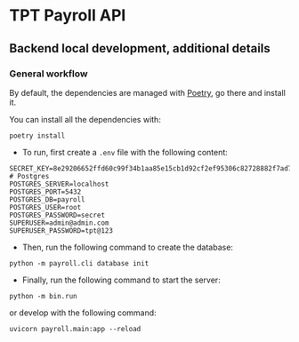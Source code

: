 # TPT Payroll API

## Backend local development, additional details

### General workflow

By default, the dependencies are managed with [Poetry](https://python-poetry.org/), go there and install it.

You can install all the dependencies with:

```console
poetry install
```

- To run, first create a `.env` file with the following content:

```env
SECRET_KEY=8e29206652ffd60c99f34b1aa85e15cb1d92cf2ef95306c82728882f7ad7647b
# Postgres
POSTGRES_SERVER=localhost
POSTGRES_PORT=5432
POSTGRES_DB=payroll
POSTGRES_USER=root
POSTGRES_PASSWORD=secret
SUPERUSER=admin@admin.com
SUPERUSER_PASSWORD=tpt@123
```

- Then, run the following command to create the database:

```console
python -m payroll.cli database init
```

- Finally, run the following command to start the server:

```console
python -m bin.run
```

or develop with the following command:

```console
uvicorn payroll.main:app --reload
```
